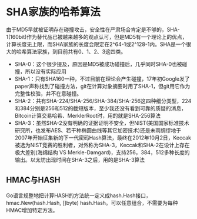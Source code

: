 SHA家族的哈希算法
====
由于MD5早就被证明存在碰撞攻击，安全性在严肃场合肯定是不够的，SHA-1(160bit)作为替代品已被越来越多的观点认可，但是MD5有一个理论上的优点，计算长度无上限，而SHA家族的长度会限定在2^64-1或2^128-1内。SHA是一个很大的哈希算法家族，到目前共有0、1、2、3这四类。

* SHA-0：这个很少提及，原因是MD5被成功碰撞后，几乎同时SHA-0也被碰撞，所以没有实际应用
* SHA-1：只有SHA160一种，不过目前在理论会产生碰撞，17年初Google发了paper声称找到了碰撞方法，git在计算对象摘要时用了SHA-1，但git用它作为完整性校验，并不在意碰撞。
* SHA-2：共有SHA-224/SHA-256/SHA-384/SHA-256这四种细分类型，224和384分别是256和512的截短版本，至少我还没有看到可靠的质疑的消息，Bitcoin计算交易哈希、MerklerRoot时，用的就是SHA-256算法
* SHA-3：虽然SHA-2没有明确的证据证明不安全，但NIST(美国国家标准技术研究所，也发布AES、若干种椭圆曲线等其它加密技术)还是未雨绸缪地于2007年开始征集新的下一代密码Hash算法，最终在2012年10月2日，Keccak被选为NIST竞赛的胜利者，对外称为SHA-3，Keccak和SHA-2在设计上存在极大差别(海绵结构 VS Merkle-Damgard)，支持256，384，512多种长度的输出。以太坊出现时间在SHA-3之后，用的是SHA-3算法

HMAC与HASH
----
Go语言规整地把计算HASH的方法统一定义成hash.Hash接口，hmac.New(hash.Hash, []byte) hash.Hash。可以任意组合，不需要为每种HMAC增加特定方法。
